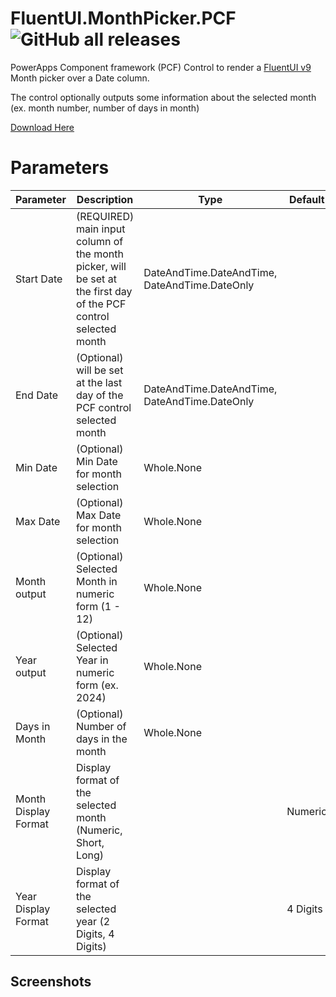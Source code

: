 # FluentUI.MonthPicker.PCF ![GitHub all releases](https://img.shields.io/github/downloads/drivardxrm/FluentUI.MonthPicker.PCF/total?style=plastic)

PowerApps Component framework (PCF) Control to render a [FluentUI v9](https://react.fluentui.dev/) Month picker over a Date column. 

The control optionally outputs some information about the selected month (ex. month number, number of days in month) 

[Download Here](https://github.com/drivardxrm/FluentUI.MonthPicker.PCF/releases/latest)


# Parameters
| Parameter         | Description                                                                                  | Type     |Default     |
|-------------------|----------------------------------------------------------------------------------------------|----------|------------|
| Start Date  | (REQUIRED) main input column of the month picker, will be set at the first day of the PCF control selected month |DateAndTime.DateAndTime, DateAndTime.DateOnly | |
| End Date  | (Optional) will be set at the last day of the PCF control selected month |    DateAndTime.DateAndTime, DateAndTime.DateOnly    | |
| Min Date   |  (Optional) Min Date for month selection | Whole.None  | |
| Max Date   |  (Optional) Max Date for month selection | Whole.None | |
| Month output   | (Optional) Selected Month in numeric form (1 - 12) | Whole.None | |
| Year output |(Optional) Selected Year in numeric form (ex. 2024) |  Whole.None  | |
| Days in Month | (Optional) Number of days in the month |  Whole.None   |
| Month Display Format | Display format of the selected month (Numeric, Short, Long)|  |Numeric  |
| Year Display Format | Display format of the selected year (2 Digits, 4 Digits) |  |4 Digits   |


## Screenshots ##
